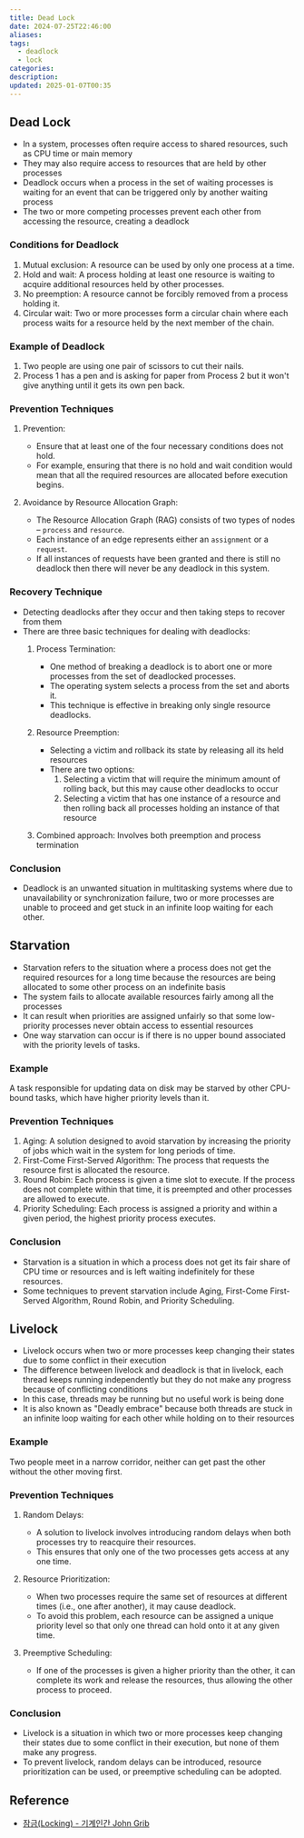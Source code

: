 ```yaml
---
title: Dead Lock
date: 2024-07-25T22:46:00
aliases: 
tags:
  - deadlock
  - lock
categories: 
description: 
updated: 2025-01-07T00:35
---
```


## Dead Lock

- In a system, processes often require access to shared resources, such as CPU time or main memory
- They may also require access to resources that are held by other processes
- Deadlock occurs when a process in the set of waiting processes is waiting for an event that can be triggered only by another waiting process
- The two or more competing processes prevent each other from accessing the resource, creating a deadlock

### Conditions for Deadlock

1. Mutual exclusion: A resource can be used by only one process at a time.
2. Hold and wait: A process holding at least one resource is waiting to acquire additional resources held by other processes.
3. No preemption: A resource cannot be forcibly removed from a process holding it.
4. Circular wait: Two or more processes form a circular chain where each process waits for a resource held by the next member of the chain.

### Example of Deadlock

1. Two people are using one pair of scissors to cut their nails.
2. Process 1 has a pen and is asking for paper from Process 2 but it won't give anything until it gets its own pen back.

### Prevention Techniques

1. Prevention:
    - Ensure that at least one of the four necessary conditions does not hold.
    - For example, ensuring that there is no hold and wait condition would mean that all the required resources are allocated before execution begins.

2. Avoidance by Resource Allocation Graph:
    - The Resource Allocation Graph (RAG) consists of two types of nodes – `process` and `resource`.
    - Each instance of an edge represents either an `assignment` or a `request`.
    - If all instances of requests have been granted and there is still no deadlock then there will never be any deadlock in this system.


### Recovery Technique

- Detecting deadlocks after they occur and then taking steps to recover from them
- There are three basic techniques for dealing with deadlocks:
    1. Process Termination:
        - One method of breaking a deadlock is to abort one or more processes from the set of deadlocked processes.
        - The operating system selects a process from the set and aborts it.
        - This technique is effective in breaking only single resource deadlocks.

    2. Resource Preemption:
        - Selecting a victim and rollback its state by releasing all its held resources
        - There are two options:
            1. Selecting a victim that will require the minimum amount of rolling back, but this may cause other deadlocks to occur
            2. Selecting a victim that has one instance of a resource and then rolling back all processes holding an instance of that resource

    3. Combined approach: Involves both preemption and process termination

### Conclusion

- Deadlock is an unwanted situation in multitasking systems where due to unavailability or synchronization failure, two or more processes are unable to proceed and get stuck in an infinite loop waiting for each other.

## Starvation

- Starvation refers to the situation where a process does not get the required resources for a long time because the resources are being allocated to some other process on an indefinite basis
- The system fails to allocate available resources fairly among all the processes
- It can result when priorities are assigned unfairly so that some low-priority processes never obtain access to essential resources
- One way starvation can occur is if there is no upper bound associated with the priority levels of tasks.

### Example

A task responsible for updating data on disk may be starved by other CPU-bound tasks, which have higher priority levels than it.

### Prevention Techniques

1. Aging: A solution designed to avoid starvation by increasing the priority of jobs which wait in the system for long periods of time.
2. First-Come First-Served Algorithm: The process that requests the resource first is allocated the resource.
3. Round Robin: Each process is given a time slot to execute. If the process does not complete within that time, it is preempted and other processes are allowed to execute.
4. Priority Scheduling: Each process is assigned a priority and within a given period, the highest priority process executes.

### Conclusion

- Starvation is a situation in which a process does not get its fair share of CPU time or resources and is left waiting indefinitely for these resources.
- Some techniques to prevent starvation include Aging, First-Come First-Served Algorithm, Round Robin, and Priority Scheduling.

## Livelock

- Livelock occurs when two or more processes keep changing their states due to some conflict in their execution
- The difference between livelock and deadlock is that in livelock, each thread keeps running independently but they do not make any progress because of conflicting conditions
- In this case, threads may be running but no useful work is being done
- It is also known as "Deadly embrace" because both threads are stuck in an infinite loop waiting for each other while holding on to their resources

### Example

Two people meet in a narrow corridor, neither can get past the other without the other moving first.

### Prevention Techniques

1. Random Delays:
    - A solution to livelock involves introducing random delays when both processes try to reacquire their resources.
    - This ensures that only one of the two processes gets access at any one time.

2. Resource Prioritization:
    - When two processes require the same set of resources at different times (i.e., one after another), it may cause deadlock.
    - To avoid this problem, each resource can be assigned a unique priority level so that only one thread can hold onto it at any given time.

3. Preemptive Scheduling:
    - If one of the processes is given a higher priority than the other, it can complete its work and release the resources, thus allowing the other process to proceed.

### Conclusion

- Livelock is a situation in which two or more processes keep changing their states due to some conflict in their execution, but none of them make any progress.
- To prevent livelock, random delays can be introduced, resource prioritization can be used, or preemptive scheduling can be adopted.

## Reference

- [잠금(Locking) - 기계인간 John Grib](https://johngrib.github.io/wiki/locking/)
